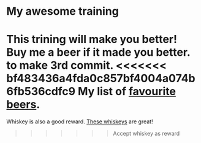 # My awesome training
This trining will make you better!
Buy me a beer if it made you better.
to make 3rd commit.
<<<<<<< bf483436a4fda0c857bf4004a074b6fb536cdfc9
My list of [favourite beers](beers.md).
=======
Whiskey is also a good reward.
[These whiskeys](whiskeys.md) are great!
>>>>>>> Accept whiskey as reward

